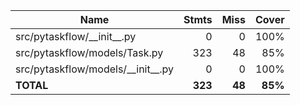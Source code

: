 | Name                                  |    Stmts |     Miss |   Cover |
|-------------------------------------- | -------: | -------: | ------: |
| src/pytaskflow/\_\_init\_\_.py        |        0 |        0 |    100% |
| src/pytaskflow/models/Task.py         |      323 |       48 |     85% |
| src/pytaskflow/models/\_\_init\_\_.py |        0 |        0 |    100% |
|                             **TOTAL** |  **323** |   **48** | **85%** |
